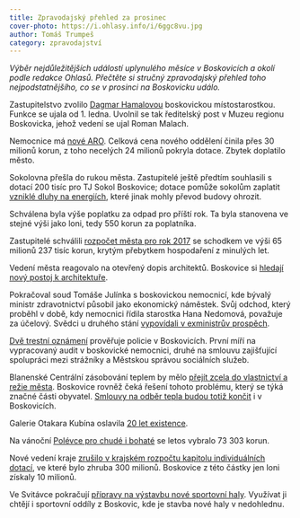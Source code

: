 ```yaml
---
title: Zpravodajský přehled za prosinec
cover-photo: https://i.ohlasy.info/i/6ggc8vu.jpg
author: Tomáš Trumpeš
category: zpravodajství
---
```


*Výběr nejdůležitějších událostí uplynulého měsíce v Boskovicích a okolí podle redakce Ohlasů. Přečtěte si stručný zpravodajský přehled toho nejpodstatnějšího, co se v prosinci na Boskovicku událo.*

Zastupitelstvo zvolilo [Dagmar Hamalovou](http://www.ohlasy.info/clanky/2016/10/mistostarostka-hamalova.html) boskovickou místostarostkou. Funkce se ujala od 1. ledna. Uvolnil se tak ředitelský post v Muzeu regionu Boskovicka, jehož vedení se ujal Roman Malach.

Nemocnice má [nové ARO](http://boskovice.cz/nemocnice-boskovice-ma-nove-aro/d-29779/p1=1019). Celková cena nového oddělení činila přes 30 milionů korun, z toho necelých 24 milionů pokryla dotace. Zbytek doplatilo město.

Sokolovna přešla do rukou města. Zastupitelé ještě předtím souhlasili s dotací 200 tisíc pro TJ Sokol Boskovice; dotace pomůže sokolům zaplatit [vzniklé dluhy na energiích](http://www.ohlasy.info/clanky/2016/11/sokolovna-dluhy.html), které jinak mohly převod budovy ohrozit.

Schválena byla výše poplatku za odpad pro příští rok. Ta byla stanovena ve stejné výši jako loni, tedy 550 korun za poplatníka.

Zastupitelé schválili [rozpočet města pro rok 2017](http://www.ohlasy.info/clanky/2016/11/novy-rozpocet.html) se schodkem ve výši 65 milionů 237 tisíc korun, krytým přebytkem hospodaření z minulých let.

Vedení města reagovalo na otevřený dopis architektů. Boskovice si [hledají nový postoj k architektuře](http://www.ohlasy.info/clanky/2016/12/architektura-v-boskovicich.html).

Pokračoval soud Tomáše Julínka s boskovickou nemocnicí, kde bývalý ministr zdravotnictví působil jako ekonomický náměstek. Svůj odchod, který proběhl v době, kdy nemocnici řídila starostka Hana Nedomová, považuje za účelový. Svědci u druhého stání [vypovídali v exministrův prospěch](http://www.ohlasy.info/clanky/2016/12/julinek-soud.html).

[Dvě trestní oznámení](http://www.ohlasy.info/clanky/2016/12/dalsi-trestni-oznameni.html) prověřuje policie v Boskovicích. První míří na vypracovaný audit v boskovické nemocnici, druhé na smlouvu zajišťující spolupráci mezi strážníky a Městskou správou sociálních služeb.

Blanenské Centrální zásobování teplem by mělo [přejít zcela do vlastnictví a režie města](http://blanensky.denik.cz/zpravy_region/blansko-chce-centralni-vytapeni-ve-sve-rezii-20161222.html). Boskovice rovněž čeká řešení tohoto problému, který se týká značné části obyvatel. [Smlouvy na odběr tepla budou totiž končit](http://www.ohlasy.info/clanky/2016/12/dalkove-vytapeni.html) i v Boskovicích.

Galerie Otakara Kubína oslavila [20 let existence](http://www.ohlasy.info/clanky/2016/12/rozhovor-barinka.html).

Na vánoční [Polévce pro chudé i bohaté](http://www.ohlasy.info/clanky/2016/12/rozhovor-burgr.html) se letos vybralo 73 303 korun. 

Nové vedení kraje [zrušilo v krajském rozpočtu kapitolu individuálních dotací](http://www.ohlasy.info/clanky/2016/12/krajske-dotace.html), ve které bylo zhruba 300 milionů. Boskovice z této částky jen loni získaly 10 milionů.

Ve Svitávce pokračují [přípravy na výstavbu nové sportovní haly](http://blanensky.denik.cz/zpravy_region/novou-sportovni-halu-ve-svitavce-chce-vyuzivat-21-oddilu-s-patnacti-sty-cleny-20161201.html). Využívat ji chtějí i sportovní oddíly z Boskovic, kde je stavba nové haly v nedohlednu.
